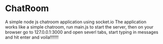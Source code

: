 # ChatRoom
A simple node js chatroom application using socket.io
The application works like a simple chatroom, run main.js to start the server, then on your browser go to 127.0.0.1:3000 and open severl tabs, start typing in messages and hit enter and voila!!!!!!!
